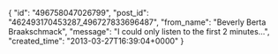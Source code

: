  {
   "id": "496758047026799",
   "post_id": "462493170453287_496727833696487",
   "from_name": "Beverly Berta Braakschmack",
   "message": "I could only listen to the first 2 minutes...",
   "created_time": "2013-03-27T16:39:04+0000"
 }
